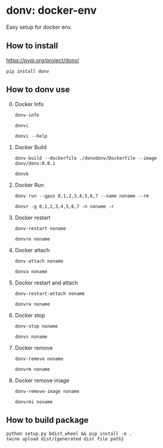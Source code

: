 # donv: docker-env
Easy setup for docker env.

## How to install

https://pypi.org/project/donv/

```
pip install donv
```

## How to donv use

0. Docker Info

    ```
    donv-info
    ```
    ```
    donvi
    ```
    ```
    donvi --help
    ```

1. Docker Build

    ```
    donv-build --dockerfile ./donvdonv/Dockerfile --image donv/donv:0.0.1
    ```
    ```
    donvb
    ```

2. Docker Run

    ```
    donv run --gpus 0,1,2,3,4,5,6,7 --name noname --rm
    ```
    ```
    donvr -g 0,1,2,3,4,5,6,7 -n noname -r
    ```

3. Docker restart

    ```
    donv-restart noname 
    ```
    ```
    donvre noname 
    ```

4. Docker attach

    ```
    donv-attach noname 
    ```
    ```
    donva noname 
    ```

5. Docker restart and attach

    ```
    donv-restart-attach noname 
    ```
    ```
    donvra noname 
    ```

6. Docker stop

    ```
    donv-stop noname 
    ```
    ```
    donvs noname 
    ```

7. Docker remove

    ```
    donv-remove noname 
    ```
    ```
    donvrm noname 
    ```

7. Docker remove image

    ```
    donv-remove-image noname 
    ```
    ```
    donvrmi noname 
    ```

## How to build package

```
python setup.py bdist_wheel && pip install -e .
twine upload dist/{generated dist file path}
```
